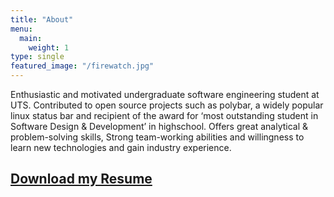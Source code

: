 ```yaml
---
title: "About"
menu:
  main:
    weight: 1
type: single
featured_image: "/firewatch.jpg"
---
```


Enthusiastic and motivated undergraduate software engineering student at UTS. Contributed to open source projects such as polybar, a widely popular linux status bar and recipient of the award for ‘most outstanding student in Software Design & Development’ in highschool. Offers great analytical & problem-solving skills, Strong team-working abilities and willingness to learn new technologies and gain industry experience.

[Download my Resume](/resume.pdf)
-----------------
